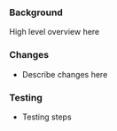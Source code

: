 ### Background

High level overview here

### Changes

- Describe changes here

### Testing

- Testing steps
